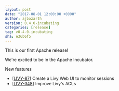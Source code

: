 ```yaml
---
layout: post
date: "2017-08-01 12:00:00 +0000"
author: ajbozarth
version: 0.4.0-incubating
categories: [release]
tag: v0-4-0-incubating
sha: e36b6f5
---
```

<!--
{% comment %}
Licensed to the Apache Software Foundation (ASF) under one or more
contributor license agreements.  See the NOTICE file distributed with
this work for additional information regarding copyright ownership.
The ASF licenses this file to you under the Apache License, Version 2.0
(the "License"); you may not use this file except in compliance with
the License.  You may obtain a copy of the License at

http://www.apache.org/licenses/LICENSE-2.0

Unless required by applicable law or agreed to in writing, software
distributed under the License is distributed on an "AS IS" BASIS,
WITHOUT WARRANTIES OR CONDITIONS OF ANY KIND, either express or implied.
See the License for the specific language governing permissions and
limitations under the License.
{% endcomment %}
-->

This is our first Apache release!

We're excited to be in the Apache Incubator.

New features

* [<a href="https://issues.apache.org/jira/browse/LIVY-87">LIVY-87</a>]
  Create a Livy Web UI to monitor sessions
* [<a href="https://issues.apache.org/jira/browse/LIVY-348">LIVY-348</a>]
  Improve Livy's ACLs

